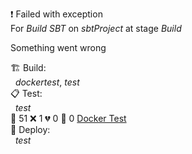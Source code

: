 ❗ Failed with exception  
For _Build SBT_ on _sbtProject_ at stage _Build_ 


Something went wrong

🏗️ Build:  
&nbsp;  _dockertest_, _test_  
📋 Test:  
&nbsp;  _test_  
🧪 51 ❌ 1 💔 0 🙈 0 [Docker Test](http://localhost/tests)  
🚀 Deploy:  
&nbsp;  _test_  
